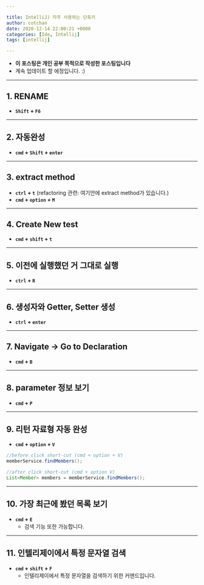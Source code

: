 ```yaml
---

title: IntelliJ) 자주 사용하는 단축키
author: cotchan
date: 2020-12-14 22:00:21 +0800
categories: [Ide, Intellij]
tags: [intellij]     

---
```


+ **이 포스팅은 개인 공부 목적으로 작성한 포스팅입니다**
+ 계속 업데이트 할 에정입니다. :)

---

## 1. RENAME

+ **`Shift` + `F6`**

---

## 2. 자동완성
 
+ **`cmd` + `Shift` + `enter`**

---

## 3. extract method

+ **`ctrl` + `t`** (refactoring 관련: 여기안에 extract method가 있습니다.)
+ **`cmd` + `option` + `M`** 
   
---

## 4. Create New test

+ **`cmd` + `shift` + `t`**

---

## 5. 이전에 실행했던 거 그대로 실행

+ **`ctrl` + `R`**

---

## 6. 생성자와 Getter, Setter 생성

+ **`ctrl` + `enter`**

---

## 7. Navigate -> Go to Declaration


+ **`cmd` + `B`**

---

## 8. parameter 정보 보기

+ **`cmd` + `P`**

---

## 9. 리턴 자료형 자동 완성

+ **`cmd` + `option` + `V`**

```java
//before click short-cut (cmd + option + V)
memberService.findMembers();
```

```java
//after click short-cut (cmd + option V)
List<Member> members = memberService.findMembers();
```

---

## 10. 가장 최근에 봤던 목록 보기

+ **`cmd` + `E`**
  + 검색 기능 또한 가능합니다.

---

## 11. 인텔리제이에서 특정 문자열 검색

+ **`cmd` + `shift` + `F`**
  + 인텔리제이에서 특정 문자열을 검색하기 위한 커맨드입니다.













